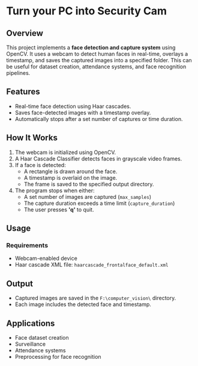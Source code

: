 # Turn your PC into Security Cam

## Overview
This project implements a **face detection and capture system** using OpenCV. It uses a webcam to detect human faces in real-time, overlays a timestamp, and saves the captured images into a specified folder. This can be useful for dataset creation, attendance systems, and face recognition pipelines.

## Features
- Real-time face detection using Haar cascades.
- Saves face-detected images with a timestamp overlay.
- Automatically stops after a set number of captures or time duration.

## How It Works
1. The webcam is initialized using OpenCV.
2. A Haar Cascade Classifier detects faces in grayscale video frames.
3. If a face is detected:
   - A rectangle is drawn around the face.
   - A timestamp is overlaid on the image.
   - The frame is saved to the specified output directory.
4. The program stops when either:
   - A set number of images are captured (`max_samples`)
   - The capture duration exceeds a time limit (`capture_duration`)
   - The user presses **'q'** to quit.

## Usage
### Requirements
- Webcam-enabled device
- Haar cascade XML file: `haarcascade_frontalface_default.xml`

## Output
- Captured images are saved in the `F:\computer_vision\` directory.
- Each image includes the detected face and timestamp.

## Applications
- Face dataset creation
- Surveillance
- Attendance systems
- Preprocessing for face recognition

